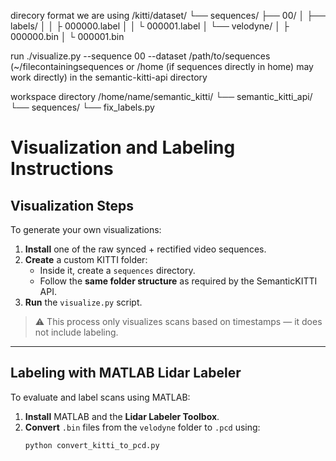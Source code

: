 direcory format we are using 
/kitti/dataset/
          └── sequences/
                  ├── 00/
                  │   ├── labels/
                  │   │     ├ 000000.label
                  │   │     └ 000001.label
                  │   └── velodyne/
                  │         ├ 000000.bin
                  │         └ 000001.bin

run 
./visualize.py --sequence 00 --dataset /path/to/sequences (~/filecontainingsequences or /home (if sequences directly in home) may work directly)
in the semantic-kitti-api directory

workspace directory
/home/name/semantic_kitti/
          └── semantic_kitti_api/
          └── sequences/
          └── fix_labels.py
# Visualization and Labeling Instructions

## Visualization Steps

To generate your own visualizations:

1. **Install** one of the raw synced + rectified video sequences.
2. **Create** a custom KITTI folder:
   - Inside it, create a `sequences` directory.
   - Follow the **same folder structure** as required by the SemanticKITTI API.
3. **Run** the `visualize.py` script.

> ⚠️ This process only visualizes scans based on timestamps — it does not include labeling.

---

## Labeling with MATLAB Lidar Labeler

To evaluate and label scans using MATLAB:

1. **Install** MATLAB and the **Lidar Labeler Toolbox**.
2. **Convert** `.bin` files from the `velodyne` folder to `.pcd` using:
   ```bash
   python convert_kitti_to_pcd.py



